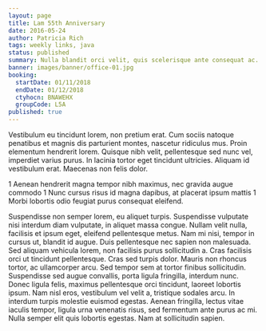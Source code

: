 ```yaml
---
layout: page
title: Lam 55th Anniversary
date: 2016-05-24
author: Patricia Rich
tags: weekly links, java
status: published
summary: Nulla blandit orci velit, quis scelerisque ante consequat ac. Nunc.
banner: images/banner/office-01.jpg
booking:
  startDate: 01/11/2018
  endDate: 01/12/2018
  ctyhocn: BNAWEHX
  groupCode: L5A
published: true
---
```

Vestibulum eu tincidunt lorem, non pretium erat. Cum sociis natoque penatibus et magnis dis parturient montes, nascetur ridiculus mus. Proin elementum hendrerit lorem. Quisque nibh velit, pellentesque sed nunc vel, imperdiet varius purus. In lacinia tortor eget tincidunt ultricies. Aliquam id vestibulum erat. Maecenas non felis dolor.

1 Aenean hendrerit magna tempor nibh maximus, nec gravida augue commodo
1 Nunc cursus risus id magna dapibus, at placerat ipsum mattis
1 Morbi lobortis odio feugiat purus consequat eleifend.

Suspendisse non semper lorem, eu aliquet turpis. Suspendisse vulputate nisi interdum diam vulputate, in aliquet massa congue. Nullam velit nulla, facilisis et ipsum eget, eleifend pellentesque metus. Nam mi nisi, tempor in cursus ut, blandit id augue. Duis pellentesque nec sapien non malesuada. Sed aliquam vehicula lorem, non facilisis purus sollicitudin a. Cras facilisis orci ut tincidunt pellentesque.
Cras sed turpis dolor. Mauris non rhoncus tortor, ac ullamcorper arcu. Sed tempor sem at tortor finibus sollicitudin. Suspendisse sed augue convallis, porta ligula fringilla, interdum nunc. Donec ligula felis, maximus pellentesque orci tincidunt, laoreet lobortis ipsum. Nam nisl eros, vestibulum vel velit a, tristique sodales arcu. In interdum turpis molestie euismod egestas. Aenean fringilla, lectus vitae iaculis tempor, ligula urna venenatis risus, sed fermentum ante purus ac mi. Nulla semper elit quis lobortis egestas. Nam at sollicitudin sapien.
